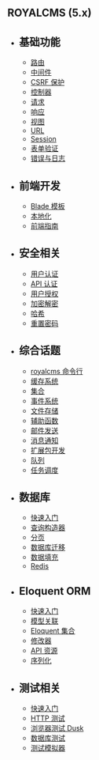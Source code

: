 ## ROYALCMS (5.x)

- ## 基础功能

  - [路由](/docs/5.x/routing)
  - [中间件](/docs/5.x/middleware)
  - [CSRF 保护](/docs/5.x/csrf)
  - [控制器](/docs/5.x/controllers)
  - [请求](/docs/5.x/requests)
  - [响应](/docs/5.x/responses)
  - [视图](/docs/5.x/views)
  - [URL](/docs/5.x/urls)
  - [Session](/docs/5.x/session)
  - [表单验证](/docs/5.x/validation)
  - [错误与日志](/docs/5.x/errors)

- ## 前端开发

  - [Blade 模板](/docs/5.x/blade)
  - [本地化](/docs/5.x/localization)
  - [前端指南](/docs/5.x/frontend)

- ## 安全相关

  - [用户认证](/docs/5.x/authentication)
  - [API 认证](/docs/5.x/passport)
  - [用户授权](/docs/5.x/authorization)
  - [加密解密](/docs/5.x/encryption)
  - [哈希](/docs/5.x/hashing)
  - [重置密码](/docs/5.x/passwords)

- ## 综合话题

  - [royalcms 命令行](/docs/5.x/royalcms)
  - [缓存系统](/docs/5.x/cache)
  - [集合](/docs/5.x/collections)
  - [事件系统](/docs/5.x/events)
  - [文件存储](/docs/5.x/filesystem)
  - [辅助函数](/docs/5.x/helpers)
  - [邮件发送](/docs/5.x/mail)
  - [消息通知](/docs/5.x/notifications)
  - [扩展包开发](/docs/5.x/packages)
  - [队列](/docs/5.x/queues)
  - [任务调度](/docs/5.x/scheduling)

- ## 数据库

  - [快速入门](/docs/5.x/database)
  - [查询构造器](/docs/5.x/queries)
  - [分页](/docs/5.x/pagination)
  - [数据库迁移](/docs/5.x/migrations)
  - [数据填充](/docs/5.x/seeding)
  - [Redis](/docs/5.x/redis)

- ## Eloquent ORM

  - [快速入门](/docs/5.x/eloquent)
  - [模型关联](/docs/5.x/eloquent-relationships)
  - [Eloquent 集合](/docs/5.x/eloquent-collections)
  - [修改器](/docs/5.x/eloquent-mutators)
  - [API 资源](/docs/5.x/eloquent-resources)
  - [序列化](/docs/5.x/eloquent-serialization)

- ## 测试相关

  - [快速入门](/docs/5.x/testing)
  - [HTTP 测试](/docs/5.x/http-tests)
  - [浏览器测试 Dusk](/docs/5.x/dusk)
  - [数据库测试](/docs/5.x/database-testing)
  - [测试模拟器](/docs/5.x/mocking)


